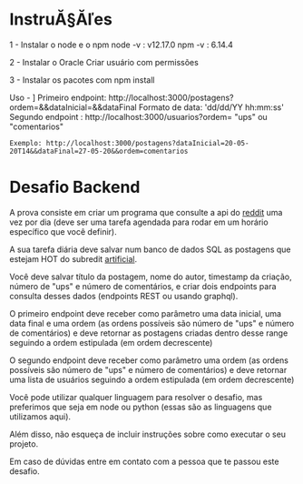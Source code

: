 
# InstruĂ§Ăľes

1 - Instalar o node e o npm
    node -v : v12.17.0
    npm -v : 6.14.4

2 - Instalar o Oracle
    Criar usuário com permissões
    

3 - Instalar os pacotes com npm install



Uso -
]
Primeiro endpoint: http://localhost:3000/postagens?ordem=&&dataInicial=&&dataFinal
    Formato de data: 'dd/dd/YY hh:mm:ss'
Segundo endpoint : http://localhost:3000/usuarios?ordem=
    "ups" ou "comentarios"

    Exemplo: http://localhost:3000/postagens?dataInicial=20-05-20T14&&dataFinal=27-05-20&&ordem=comentarios

# Desafio Backend

A prova consiste em criar um programa que consulte a api do [reddit](https://www.reddit.com/dev/api/) uma vez por dia (deve ser uma tarefa agendada para rodar em um horário específico que você definir).

A sua tarefa diária deve salvar num banco de dados SQL as postagens que estejam HOT do subredit [artificial](https://api.reddit.com/r/artificial/hot).  

Você deve salvar título da postagem, nome do autor, timestamp da criação, número de "ups" e número de comentários, e criar dois endpoints para consulta desses dados (endpoints REST ou usando graphql).

O primeiro endpoint deve receber como parâmetro uma data inicial, uma data final e uma ordem (as ordens possíveis são número de "ups" e número de comentários) e deve retornar as postagens criadas dentro desse range seguindo a ordem estipulada (em ordem decrescente)

O segundo endpoint deve receber como parâmetro uma ordem (as ordens possíveis são número de "ups" e número de comentários) e deve retornar uma lista de usuários seguindo a ordem estipulada (em ordem decrescente)

Você pode utilizar qualquer linguagem para resolver o desafio, mas preferimos que seja em node ou python (essas são as linguagens que utilizamos aqui).

Além disso, não esqueça de incluir instruções sobre como executar o seu projeto.

Em caso de dúvidas entre em contato com a pessoa que te passou este desafio.